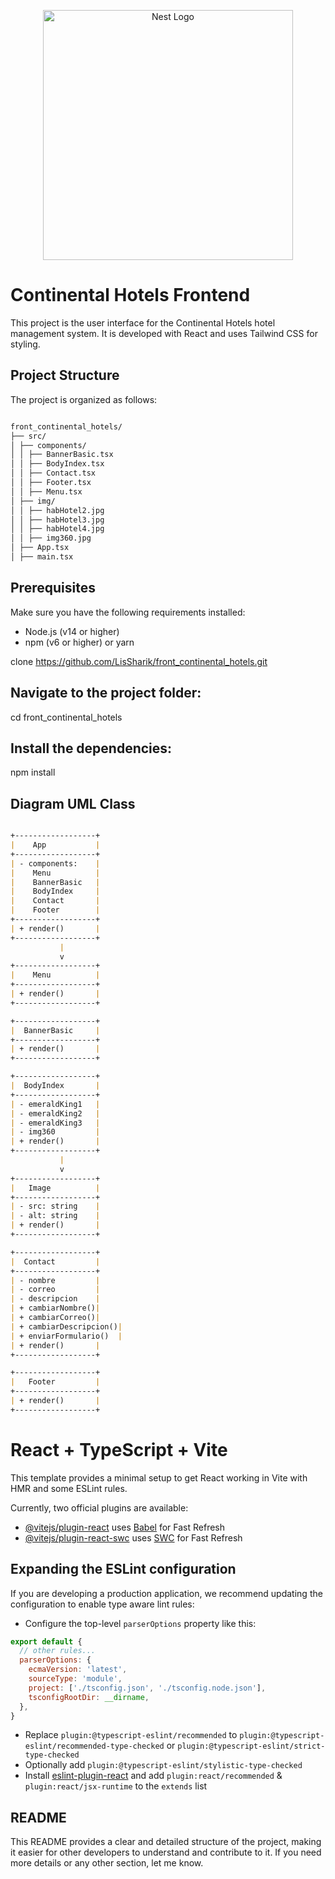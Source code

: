 <p align="center">
  <a href="http://nestjs.com/" target="blank"><img src="./WhatsApp Image 2024-05-02 at 6.23.35 AM.jpeg" width="400" alt="Nest Logo" /></a>
</p>


# Continental Hotels Frontend

This project is the user interface for the Continental Hotels hotel management system. It is developed with React and uses Tailwind CSS for styling.



## Project Structure

The project is organized as follows:
```markdown

front_continental_hotels/
├── src/
│ ├── components/
│ │ ├── BannerBasic.tsx
│ │ ├── BodyIndex.tsx
│ │ ├── Contact.tsx
│ │ ├── Footer.tsx
│ │ ├── Menu.tsx
│ ├── img/
│ │ ├── habHotel2.jpg
│ │ ├── habHotel3.jpg
│ │ ├── habHotel4.jpg
│ │ ├── img360.jpg
│ ├── App.tsx
│ ├── main.tsx

```

## Prerequisites

Make sure you have the following requirements installed:

- Node.js (v14 or higher)
- npm (v6 or higher) or yarn

clone https://github.com/LisSharik/front_continental_hotels.git

## Navigate to the project folder:

cd front_continental_hotels


## Install the dependencies:

npm install

## Diagram UML Class
```markdown

+------------------+
|    App           |
+------------------+
| - components:    |
|    Menu          |
|    BannerBasic   |
|    BodyIndex     |
|    Contact       |
|    Footer        |
+------------------+
| + render()       |
+------------------+
           |
           v
+------------------+
|    Menu          |
+------------------+
| + render()       |
+------------------+

+------------------+
|  BannerBasic     |
+------------------+
| + render()       |
+------------------+

+------------------+
|  BodyIndex       |
+------------------+
| - emeraldKing1   |
| - emeraldKing2   |
| - emeraldKing3   |
| - img360         |
| + render()       |
+------------------+
           |
           v
+------------------+
|   Image          |
+------------------+
| - src: string    |
| - alt: string    |
| + render()       |
+------------------+

+------------------+
|  Contact         |
+------------------+
| - nombre         |
| - correo         |
| - descripcion    |
| + cambiarNombre()|
| + cambiarCorreo()|
| + cambiarDescripcion()|
| + enviarFormulario()  |
| + render()       |
+------------------+

+------------------+
|   Footer         |
+------------------+
| + render()       |
+------------------+
```


# React + TypeScript + Vite

This template provides a minimal setup to get React working in Vite with HMR and some ESLint rules.

Currently, two official plugins are available:

- [@vitejs/plugin-react](https://github.com/vitejs/vite-plugin-react/blob/main/packages/plugin-react/README.md) uses [Babel](https://babeljs.io/) for Fast Refresh
- [@vitejs/plugin-react-swc](https://github.com/vitejs/vite-plugin-react-swc) uses [SWC](https://swc.rs/) for Fast Refresh

## Expanding the ESLint configuration

If you are developing a production application, we recommend updating the configuration to enable type aware lint rules:

- Configure the top-level `parserOptions` property like this:

```js
export default {
  // other rules...
  parserOptions: {
    ecmaVersion: 'latest',
    sourceType: 'module',
    project: ['./tsconfig.json', './tsconfig.node.json'],
    tsconfigRootDir: __dirname,
  },
}
```

- Replace `plugin:@typescript-eslint/recommended` to `plugin:@typescript-eslint/recommended-type-checked` or `plugin:@typescript-eslint/strict-type-checked`
- Optionally add `plugin:@typescript-eslint/stylistic-type-checked`
- Install [eslint-plugin-react](https://github.com/jsx-eslint/eslint-plugin-react) and add `plugin:react/recommended` & `plugin:react/jsx-runtime` to the `extends` list

## README 

This README provides a clear and detailed structure of the project, making it easier for other developers to understand and contribute to it. If you need more details or any other section, let me know.
